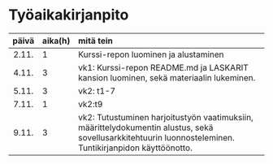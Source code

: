 # Työaikakirjanpito

| päivä | aika(h)| mitä tein  |
| :----:|:-----| :-----|
| 2.11. | 1    |  Kurssi-repon luominen ja alustaminen |
| 4.11. | 3    | vk1: Kurssi-repon README.md ja LASKARIT kansion luominen, sekä materiaalin lukeminen. |
| 5.11. | 3    | vk2: t1-7 |
| 7.11. | 1    | vk2:t9 |
| 9.11. | 3    | vk2: Tutustuminen harjoitustyön vaatimuksiin, määrittelydokumentin alustus, sekä sovellusarkkitehtuurin luonnosteleminen. Tuntikirjanpidon käyttöönotto. |